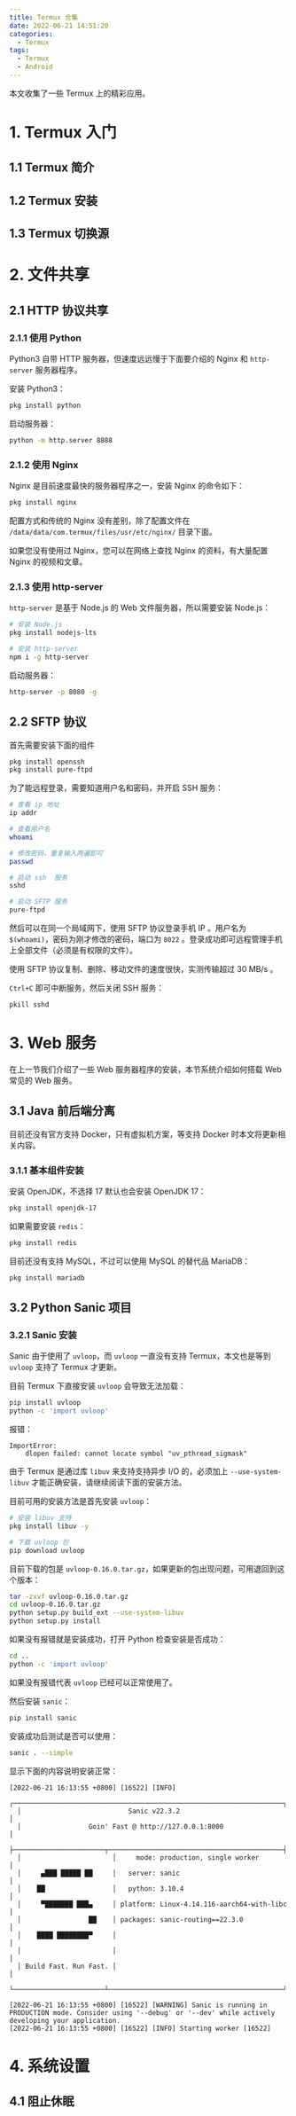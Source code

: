 ```yaml
---
title: Termux 合集
date: 2022-06-21 14:51:20
categories:
  - Termux
tags:
  - Termux
  - Android
---
```


本文收集了一些 Termux 上的精彩应用。

<!-- more -->

# 1. Termux 入门

## 1.1 Termux 简介

## 1.2 Termux 安装

## 1.3 Termux 切换源

# 2. 文件共享

## 2.1 HTTP 协议共享

### 2.1.1 使用 Python

Python3 自带 HTTP 服务器，但速度远远慢于下面要介绍的 Nginx 和 `http-server` 服务器程序。

安装 Python3：

```bash
pkg install python
```

启动服务器：

```bash
python -m http.server 8888
```

### 2.1.2 使用 Nginx

Nginx 是目前速度最快的服务器程序之一，安装 Nginx 的命令如下：

```bash
pkg install nginx
```

配置方式和传统的 Nginx 没有差别，除了配置文件在 `/data/data/com.termux/files/usr/etc/nginx/` 目录下面。

如果您没有使用过 Nginx，您可以在网络上查找 Nginx 的资料，有大量配置 Nginx 的视频和文章。

### 2.1.3 使用 http-server

`http-server` 是基于 Node.js 的 Web 文件服务器，所以需要安装 Node.js：

```bash
# 安装 Node.js
pkg install nodejs-lts

# 安装 http-server
npm i -g http-server
```

启动服务器：

```bash
http-server -p 8080 -g
```

## 2.2 SFTP 协议

首先需要安装下面的组件

```bash
pkg install openssh
pkg install pure-ftpd
```

为了能远程登录，需要知道用户名和密码，并开启 SSH 服务：

```bash
# 查看 ip 地址
ip addr

# 查看用户名
whoami

# 修改密码，重复输入两遍即可
passwd

# 启动 ssh  服务
sshd

# 启动 SFTP 服务
pure-ftpd
```

然后可以在同一个局域网下，使用 SFTP 协议登录手机 IP 。用户名为 `$(whoami)`，密码为刚才修改的密码，端口为 `8022` 。登录成功即可远程管理手机上全部文件（必须是有权限的文件）。

使用 SFTP 协议复制、删除、移动文件的速度很快，实测传输超过 30 MB/s 。

`Ctrl+C` 即可中断服务，然后关闭 SSH 服务：

```bash
pkill sshd
```

# 3. Web 服务

在上一节我们介绍了一些 Web 服务器程序的安装，本节系统介绍如何搭载 Web 常见的 Web 服务。

## 3.1 Java 前后端分离

目前还没有官方支持 Docker，只有虚拟机方案，等支持 Docker 时本文将更新相关内容。

### 3.1.1 基本组件安装

安装 OpenJDK，不选择 17 默认也会安装 OpenJDK 17：

```bash
pkg install openjdk-17
```

如果需要安装 `redis`：

```bash
pkg install redis
```

目前还没有支持 MySQL，不过可以使用 MySQL 的替代品 MariaDB：

```bash
pkg install mariadb
```

## 3.2 Python Sanic 项目

### 3.2.1 Sanic 安装

Sanic 由于使用了 `uvloop`，而 `uvloop` 一直没有支持 Termux，本文也是等到 `uvloop` 支持了 Termux 才更新。

<div class="note note-warning">

目前 Termux 下直接安装 `uvloop` 会导致无法加载：

```bash
pip install uvloop
python -c 'import uvloop'
```

报错：

```text
ImportError:
    dlopen failed: cannot locate symbol "uv_pthread_sigmask"
```

由于 Termux 是通过库 `libuv` 来支持支持异步 I/O 的，必须加上 `--use-system-libuv` 才能正确安装，请继续阅读下面的安装方法。

</div>

目前可用的安装方法是首先安装 `uvloop`：

```bash
# 安装 libuv 支持
pkg install libuv -y

# 下载 uvloop 包
pip download uvloop
```

目前下载的包是 `uvloop-0.16.0.tar.gz`，如果更新的包出现问题，可用退回到这个版本：

```bash
tar -zxvf uvloop-0.16.0.tar.gz
cd uvloop-0.16.0.tar.gz
python setup.py build_ext --use-system-libuv
python setup.py install
```

如果没有报错就是安装成功，打开 Python 检查安装是否成功：

```bash
cd ..
python -c 'import uvloop'
```

如果没有报错代表 `uvloop` 已经可以正常使用了。

然后安装 `sanic`：

```bash
pip install sanic
```

安装成功后测试是否可以使用：

```bash
sanic . --simple
```

显示下面的内容说明安装正常：

```text
[2022-06-21 16:13:55 +0800] [16522] [INFO]
  ┌────────────────────────────────────────────────────────────────────┐
  │                           Sanic v22.3.2                            │
  │                 Goin' Fast @ http://127.0.0.1:8000                 │
  ├───────────────────────┬────────────────────────────────────────────┤
  │                       │     mode: production, single worker        │
  │     ▄███ █████ ██     │   server: sanic                            │
  │    ██                 │   python: 3.10.4                           │
  │     ▀███████ ███▄     │ platform: Linux-4.14.116-aarch64-with-libc │
  │                 ██    │ packages: sanic-routing==22.3.0            │
  │    ████ ████████▀     │                                            │
  │                       │                                            │
  │ Build Fast. Run Fast. │                                            │
  └───────────────────────┴────────────────────────────────────────────┘

[2022-06-21 16:13:55 +0800] [16522] [WARNING] Sanic is running in PRODUCTION mode. Consider using '--debug' or '--dev' while actively developing your application.
[2022-06-21 16:13:55 +0800] [16522] [INFO] Starting worker [16522]
```


# 4. 系统设置

## 4.1 阻止休眠

